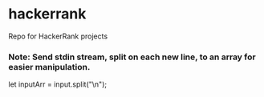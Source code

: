 # hackerrank
Repo for HackerRank projects

### Note: Send stdin stream, split on each new line, to an array for easier manipulation.
let inputArr = input.split("\n");
